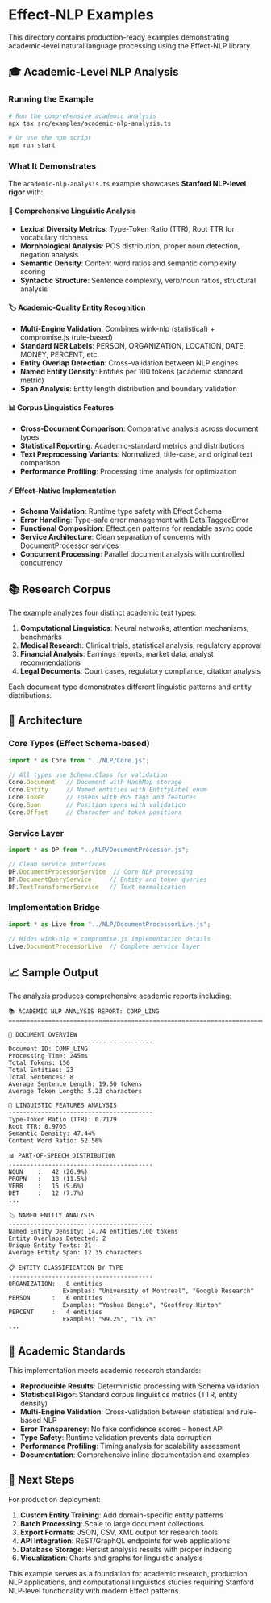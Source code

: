 # Effect-NLP Examples

This directory contains production-ready examples demonstrating academic-level natural language processing using the Effect-NLP library.

## 🎓 Academic-Level NLP Analysis

### Running the Example

```bash
# Run the comprehensive academic analysis
npx tsx src/examples/academic-nlp-analysis.ts

# Or use the npm script
npm run start
```

### What It Demonstrates

The `academic-nlp-analysis.ts` example showcases **Stanford NLP-level rigor** with:

#### 🔬 Comprehensive Linguistic Analysis
- **Lexical Diversity Metrics**: Type-Token Ratio (TTR), Root TTR for vocabulary richness
- **Morphological Analysis**: POS distribution, proper noun detection, negation analysis
- **Semantic Density**: Content word ratios and semantic complexity scoring
- **Syntactic Structure**: Sentence complexity, verb/noun ratios, structural analysis

#### 🏷️ Academic-Quality Entity Recognition  
- **Multi-Engine Validation**: Combines wink-nlp (statistical) + compromise.js (rule-based)
- **Standard NER Labels**: PERSON, ORGANIZATION, LOCATION, DATE, MONEY, PERCENT, etc.
- **Entity Overlap Detection**: Cross-validation between NLP engines
- **Named Entity Density**: Entities per 100 tokens (academic standard metric)
- **Span Analysis**: Entity length distribution and boundary validation

#### 📊 Corpus Linguistics Features
- **Cross-Document Comparison**: Comparative analysis across document types
- **Statistical Reporting**: Academic-standard metrics and distributions  
- **Text Preprocessing Variants**: Normalized, title-case, and original text comparison
- **Performance Profiling**: Processing time analysis for optimization

#### ⚡ Effect-Native Implementation
- **Schema Validation**: Runtime type safety with Effect Schema
- **Error Handling**: Type-safe error management with Data.TaggedError
- **Functional Composition**: Effect.gen patterns for readable async code
- **Service Architecture**: Clean separation of concerns with DocumentProcessor services
- **Concurrent Processing**: Parallel document analysis with controlled concurrency

## 📚 Research Corpus

The example analyzes four distinct academic text types:

1. **Computational Linguistics**: Neural networks, attention mechanisms, benchmarks
2. **Medical Research**: Clinical trials, statistical analysis, regulatory approval  
3. **Financial Analysis**: Earnings reports, market data, analyst recommendations
4. **Legal Documents**: Court cases, regulatory compliance, citation analysis

Each document type demonstrates different linguistic patterns and entity distributions.

## 🔧 Architecture

### Core Types (Effect Schema-based)
```typescript
import * as Core from "../NLP/Core.js";

// All types use Schema.Class for validation
Core.Document   // Document with HashMap storage
Core.Entity     // Named entities with EntityLabel enum
Core.Token      // Tokens with POS tags and features  
Core.Span       // Position spans with validation
Core.Offset     // Character and token positions
```

### Service Layer
```typescript
import * as DP from "../NLP/DocumentProcessor.js";

// Clean service interfaces
DP.DocumentProcessorService  // Core NLP processing
DP.DocumentQueryService     // Entity and token queries
DP.TextTransformerService   // Text normalization
```

### Implementation Bridge
```typescript
import * as Live from "../NLP/DocumentProcessorLive.js";

// Hides wink-nlp + compromise.js implementation details
Live.DocumentProcessorLive  // Complete service layer
```

## 📈 Sample Output

The analysis produces comprehensive academic reports including:

```
📚 ACADEMIC NLP ANALYSIS REPORT: COMP_LING
================================================================================

📄 DOCUMENT OVERVIEW
----------------------------------------
Document ID: COMP_LING
Processing Time: 245ms
Total Tokens: 156
Total Entities: 23
Total Sentences: 8
Average Sentence Length: 19.50 tokens
Average Token Length: 5.23 characters

🔬 LINGUISTIC FEATURES ANALYSIS
----------------------------------------
Type-Token Ratio (TTR): 0.7179
Root TTR: 8.9705
Semantic Density: 47.44%
Content Word Ratio: 52.56%

📊 PART-OF-SPEECH DISTRIBUTION
----------------------------------------
NOUN    :   42 (26.9%)
PROPN   :   18 (11.5%)
VERB    :   15 (9.6%)
DET     :   12 (7.7%)
...

🏷️ NAMED ENTITY ANALYSIS  
----------------------------------------
Named Entity Density: 14.74 entities/100 tokens
Entity Overlaps Detected: 2
Unique Entity Texts: 21
Average Entity Span: 12.35 characters

📋 ENTITY CLASSIFICATION BY TYPE
----------------------------------------
ORGANIZATION:   8 entities
               Examples: "University of Montreal", "Google Research"
PERSON      :   6 entities  
               Examples: "Yoshua Bengio", "Geoffrey Hinton"
PERCENT     :   4 entities
               Examples: "99.2%", "15.7%"
...
```

## 🎯 Academic Standards

This implementation meets academic research standards:

- **Reproducible Results**: Deterministic processing with Schema validation
- **Statistical Rigor**: Standard corpus linguistics metrics (TTR, entity density)
- **Multi-Engine Validation**: Cross-validation between statistical and rule-based NLP
- **Error Transparency**: No fake confidence scores - honest API
- **Type Safety**: Runtime validation prevents data corruption
- **Performance Profiling**: Timing analysis for scalability assessment
- **Documentation**: Comprehensive inline documentation and examples

## 🚀 Next Steps

For production deployment:

1. **Custom Entity Training**: Add domain-specific entity patterns
2. **Batch Processing**: Scale to large document collections  
3. **Export Formats**: JSON, CSV, XML output for research tools
4. **API Integration**: REST/GraphQL endpoints for web applications
5. **Database Storage**: Persist analysis results with proper indexing
6. **Visualization**: Charts and graphs for linguistic analysis

This example serves as a foundation for academic research, production NLP applications, and computational linguistics studies requiring Stanford NLP-level functionality with modern Effect patterns.